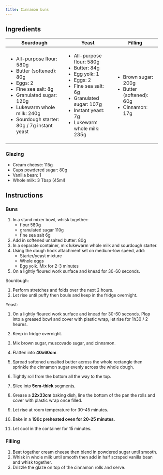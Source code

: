 ```yaml
---
title: Cinnamon buns
---
```


## Ingredients

<table>
   <thead>
   <tr>
      <th>
         Sourdough
      </th>
      <th>
      Yeast
      </th>
      <th>
      Filling
      </th>
   </tr>
   </thead>
   <tbody>
   <tr>
   <td>
      <ul>
      <li>All-purpose flour: 580g</li>
      <li>Butter (softened): 80g</li>
      <li>Eggs: 2</li>
      <li>Fine sea salt: 8g</li>
      <li>Granulated sugar: 120g</li>
      <li>Lukewarm whole milk: 240g</li>
      <li>Sourdough starter: 80g / 7g instant yeast</li>
      </ul>
   </td>
   <td>
      <ul>
      <li>All-purpose flour: 580g</li>
      <li>Butter: 84g</li>
      <li>Egg yolk: 1</li>
      <li>Eggs: 2</li>
      <li>Fine sea salt: 6g</li>
      <li>Granulated sugar: 107g</li>
      <li>Instant yeast: 7g</li>
      <li>Lukewarm whole milk: 235g</li>
      </ul>
   </td>
   <td>
      <ul>
      <li>Brown sugar: 200g</li>
      <li>Butter (softened): 60g</li>
      <li>Cinnamon: 17g</li>
      </ul>
   </td>
   </tr>
   </tbody>
</table>


### Glazing

- Cream cheese: 115g
- Cups powdered sugar: 80g
- Vanilla bean: 1
- Whole milk: 3 Tbsp (45ml)

## Instructions

### Buns

1. In a stand mixer bowl, whisk together:
   - flour 580g
   - granulated sugar 110g
   - fine sea salt 6g
1. Add in softened unsalted butter: 80g
1. In a separate container, mix lukewarm whole milk and sourdough starter.
1. Using the dough hook attachment set on medium-low speed, add:
   - Starter/yeast mixture
   - Whole eggs
   - Egg yolk. Mix for 2-3 minutes
1. On a lightly floured work surface and knead for 30-60 seconds.

Sourdough:

1. Perform stretches and folds over the next 2 hours.
1. Let rise until puffy then boule and keep in the fridge overnight.

Yeast:

1. On a lightly floured work surface and knead for 30-60 seconds. Plop into a greased bowl and cover with plastic wrap, let rise for 1h30 / 2 heures.
1. Keep in fridge overnight.

1. Mix brown sugar, muscovado sugar, and cinnamon.
1. Flatten into **40x60cm**.
1. Spread softened unsalted butter across the whole rectangle then sprinkle the cinnamon sugar evenly across the whole dough.
1. Tightly roll from the bottom all the way to the top.
1. Slice into **5cm-thick** segments.
1. Grease a **22x33cm** baking dish, line the bottom of the pan the rolls and cover with plastic wrap once filled.
1. Let rise at room temperature for 30-45 minutes.
1. Bake in a **190c preheated oven for 20-25 minutes**.
1. Let cool in the container for 15 minutes.

### Filling

1. Beat together cream cheese then blend in powdered sugar until smooth.
1. Whisk in whole milk until smooth then add in half scraped vanilla bean and whisk together.
1. Drizzle the glaze on top of the cinnamon rolls and serve.
